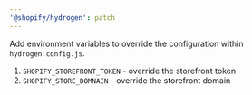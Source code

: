 ```yaml
---
'@shopify/hydrogen': patch
---
```


Add environment variables to override the configuration within `hydrogen.config.js`.

1. `SHOPIFY_STOREFRONT_TOKEN` - override the storefront token
2. `SHOPIFY_STORE_DOMNAIN` - override the storefront domain
